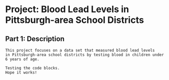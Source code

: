 # Project: Blood Lead Levels in Pittsburgh-area School Districts 

## Part 1: Description 
    
    This project focuses on a data set that measured blood lead levels
    in Pittsburgh-area school districts by testing blood in children under 6 years of age. 

    Testing the code blocks.
    Hope it works! 
